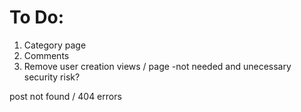 # To Do:
1. Category page
2. Comments
3. Remove user creation views / page -not needed and unecessary security risk? 

post not found / 404 errors